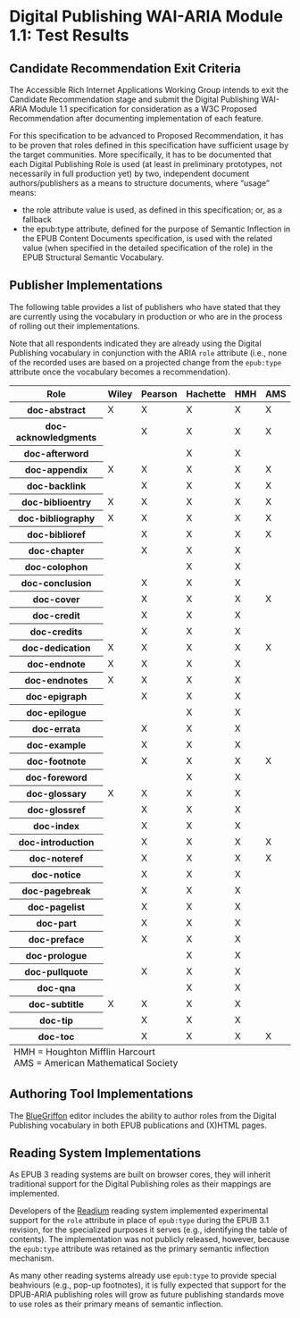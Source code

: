 Digital Publishing WAI-ARIA Module 1.1: Test Results
====================================================

Candidate Recommendation Exit Criteria
--------------------------------------

The Accessible Rich Internet Applications Working Group intends to exit the
Candidate Recommendation stage and submit the Digital Publishing WAI-ARIA
Module 1.1 specification for consideration as a W3C Proposed Recommendation
after documenting implementation of each feature.

For this specification to be advanced to Proposed Recommendation, it has to be
proven that roles defined in this specification have sufficient usage by the
target communities. More specifically, it has to be documented that each Digital
Publishing Role is used (at least in preliminary prototypes, not necessarily in
full production yet) by two, independent document authors/publishers as a means
to structure documents, where “usage” means:

* the role attribute value is used, as defined in this specification; or, as a
  fallback
* the epub:type attribute, defined for the purpose of Semantic Inflection in
  the EPUB Content Documents specification, is used with the related value (when
  specified in the detailed specification of the role) in the EPUB Structural
  Semantic Vocabulary.

Publisher Implementations
-------------------------

The following table provides a list of publishers who have stated that they are currently using the vocabulary in production or who are in the process of rolling out their implementations.

Note that all respondents indicated they are already using the Digital Publishing vocabulary in conjunction with the ARIA `role` attribute (i.e., none of the recorded uses are based on a projected change from the `epub:type` attribute once the vocabulary becomes a recommendation).

<table>
    <thead>
        <tr>
            <th>Role</th>
            <th>Wiley</th>
            <th>Pearson</th>
            <th>Hachette</th>
            <th>HMH</th>
            <th>AMS</th>
        </tr>
    </thead>
    <tbody>
        <tr>
            <th>doc-abstract</th>
            <td>X</td>
            <td>X</td>
            <td>X</td>
            <td>X</td>
            <td>X</td>
        </tr>
        <tr>
            <th>doc-acknowledgments</th>
            <td></td>
            <td>X</td>
            <td>X</td>
            <td>X</td>
            <td>X</td>
        </tr>
        <tr>
            <th>doc-afterword</th>
            <td></td>
            <td></td>
            <td>X</td>
            <td>X</td>
            <td></td>
        </tr>
        <tr>
            <th>doc-appendix</th>
            <td>X</td>
            <td>X</td>
            <td>X</td>
            <td>X</td>
            <td>X</td>
        </tr>
        <tr>
            <th>doc-backlink</th>
            <td></td>
            <td>X</td>
            <td>X</td>
            <td>X</td>
            <td>X</td>
        </tr>
        <tr>
            <th>doc-biblioentry</th>
            <td>X</td>
            <td>X</td>
            <td>X</td>
            <td>X</td>
            <td>X</td>
        </tr>
        <tr>
            <th>doc-bibliography</th>
            <td>X</td>
            <td>X</td>
            <td>X</td>
            <td>X</td>
            <td>X</td>
        </tr>
        <tr>
            <th>doc-biblioref</th>
            <td></td>
            <td>X</td>
            <td>X</td>
            <td>X</td>
            <td>X</td>
        </tr>
        <tr>
            <th>doc-chapter</th>
            <td></td>
            <td>X</td>
            <td>X</td>
            <td>X</td>
            <td></td>
        </tr>
        <tr>
            <th>doc-colophon</th>
            <td></td>
            <td></td>
            <td>X</td>
            <td>X</td>
            <td></td>
        </tr>
        <tr>
            <th>doc-conclusion</th>
            <td></td>
            <td>X</td>
            <td>X</td>
            <td>X</td>
            <td></td>
        </tr>
        <tr>
            <th>doc-cover</th>
            <td></td>
            <td>X</td>
            <td>X</td>
            <td>X</td>
            <td>X</td>
        </tr>
        <tr>
            <th>doc-credit</th>
            <td></td>
            <td>X</td>
            <td>X</td>
            <td>X</td>
            <td></td>
        </tr>
        <tr>
            <th>doc-credits</th>
            <td></td>
            <td>X</td>
            <td>X</td>
            <td>X</td>
            <td></td>
        </tr>
        <tr>
            <th>doc-dedication</th>
            <td>X</td>
            <td>X</td>
            <td>X</td>
            <td>X</td>
            <td>X</td>
        </tr>
        <tr>
            <th>doc-endnote</th>
            <td>X</td>
            <td>X</td>
            <td>X</td>
            <td>X</td>
            <td></td>
        </tr>
        <tr>
            <th>doc-endnotes</th>
            <td>X</td>
            <td>X</td>
            <td>X</td>
            <td>X</td>
            <td></td>
        </tr>
        <tr>
            <th>doc-epigraph</th>
            <td></td>
            <td>X</td>
            <td>X</td>
            <td>X</td>
            <td></td>
        </tr>
        <tr>
            <th>doc-epilogue</th>
            <td></td>
            <td></td>
            <td>X</td>
            <td>X</td>
            <td></td>
        </tr>
        <tr>
            <th>doc-errata</th>
            <td></td>
            <td>X</td>
            <td>X</td>
            <td>X</td>
            <td></td>
        </tr>
        <tr>
            <th>doc-example</th>
            <td></td>
            <td>X</td>
            <td>X</td>
            <td>X</td>
            <td></td>
        </tr>
        <tr>
            <th>doc-footnote</th>
            <td></td>
            <td>X</td>
            <td>X</td>
            <td>X</td>
            <td>X</td>
        </tr>
        <tr>
            <th>doc-foreword</th>
            <td></td>
            <td></td>
            <td>X</td>
            <td>X</td>
            <td></td>
        </tr>
        <tr>
            <th>doc-glossary</th>
            <td>X</td>
            <td>X</td>
            <td>X</td>
            <td>X</td>
            <td></td>
        </tr>
        <tr>
            <th>doc-glossref</th>
            <td></td>
            <td>X</td>
            <td>X</td>
            <td>X</td>
            <td></td>
        </tr>
        <tr>
            <th>doc-index</th>
            <td></td>
            <td>X</td>
            <td>X</td>
            <td>X</td>
            <td></td>
        </tr>
        <tr>
            <th>doc-introduction</th>
            <td></td>
            <td>X</td>
            <td>X</td>
            <td>X</td>
            <td>X</td>
        </tr>
        <tr>
            <th>doc-noteref</th>
            <td></td>
            <td>X</td>
            <td>X</td>
            <td>X</td>
            <td>X</td>
        </tr>
        <tr>
            <th>doc-notice</th>
            <td></td>
            <td>X</td>
            <td>X</td>
            <td>X</td>
            <td></td>
        </tr>
        <tr>
            <th>doc-pagebreak</th>
            <td></td>
            <td>X</td>
            <td>X</td>
            <td>X</td>
            <td></td>
        </tr>
        <tr>
            <th>doc-pagelist</th>
            <td></td>
            <td>X</td>
            <td>X</td>
            <td>X</td>
            <td></td>
        </tr>
        <tr>
            <th>doc-part</th>
            <td></td>
            <td>X</td>
            <td>X</td>
            <td>X</td>
            <td></td>
        </tr>
        <tr>
            <th>doc-preface</th>
            <td></td>
            <td>X</td>
            <td>X</td>
            <td>X</td>
            <td></td>
        </tr>
        <tr>
            <th>doc-prologue</th>
            <td></td>
            <td></td>
            <td>X</td>
            <td>X</td>
            <td></td>
        </tr>
        <tr>
            <th>doc-pullquote</th>
            <td></td>
            <td>X</td>
            <td>X</td>
            <td>X</td>
            <td></td>
        </tr>
        <tr>
            <th>doc-qna</th>
            <td></td>
            <td></td>
            <td>X</td>
            <td>X</td>
            <td></td>
        </tr>
        <tr>
            <th>doc-subtitle</th>
            <td>X</td>
            <td>X</td>
            <td>X</td>
            <td>X</td>
            <td></td>
        </tr>
        <tr>
            <th>doc-tip</th>
            <td></td>
            <td>X</td>
            <td>X</td>
            <td>X</td>
            <td></td>
        </tr>
        <tr>
            <th>doc-toc</th>
            <td></td>
            <td>X</td>
            <td>X</td>
            <td>X</td>
            <td>X</td>
        </tr>
    </tbody>
    <tfoot>
        <tr>
            <td colspan="6">
                HMH = Houghton Mifflin Harcourt<br/>
                AMS = American Mathematical Society
            </td>
        </tr>
    </tfoot>
</table>

Authoring Tool Implementations
------------------------------

The [BlueGriffon](http://bluegriffon.org/) editor includes the ability to author roles from the Digital Publishing vocabulary in both EPUB publications and (X)HTML pages.


Reading System Implementations
------------------------------

As EPUB 3 reading systems are built on browser cores, they will inherit traditional support for the Digital Publishing roles as their mappings are implemented.

Developers of the [Readium](http://readium.org/) reading system implemented experimental support for the `role` attribute in place of `epub:type` during the EPUB 3.1 revision, for the specialized  purposes it serves (e.g., identifying the table of contents). The implementation was not publicly released, however, because the `epub:type` attribute was retained as the primary semantic inflection mechanism.

As many other reading systems already use `epub:type` to provide special beahviours (e.g., pop-up footnotes), it is fully expected that support for the DPUB-ARIA publishing roles will grow as future publishing standards move to use roles as their primary means of semantic inflection.
